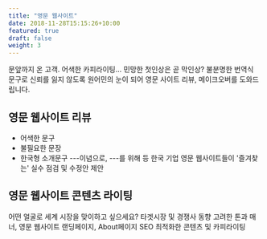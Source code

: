 ```yaml
---
title: "영문 웹사이트"
date: 2018-11-28T15:15:26+10:00
featured: true
draft: false
weight: 3
---
```


문앞까지 온 고객. 어색한 카피라이팅... 민망한 첫인상은 곧 막인상?  불분명한 번역식 문구로 신뢰를 잃지 않도록 원어민의 눈이 되어 영문 사이트 리뷰, 메이크오버를 도와드립니다.


## 영문 웹사이트 리뷰
- 어색한 문구
- 불필요한 문장
- 한국형 소개문구 ---이념으로, ---를 위해
등 한국 기업 영문 웹사이트들이 '즐겨찾는' 실수 점검 및 수정안 제안

## 영문 웹사이트 콘텐츠 라이팅
어떤  얼굴로 세계 시장을 맞이하고 싶으세요? 타겟시장 및 경쟁사 동향 고려한 톤과 매너, 영문 웹사이트 랜딩페이지, About페이지 SEO 최적화한 콘텐츠 및 카피라이팅
